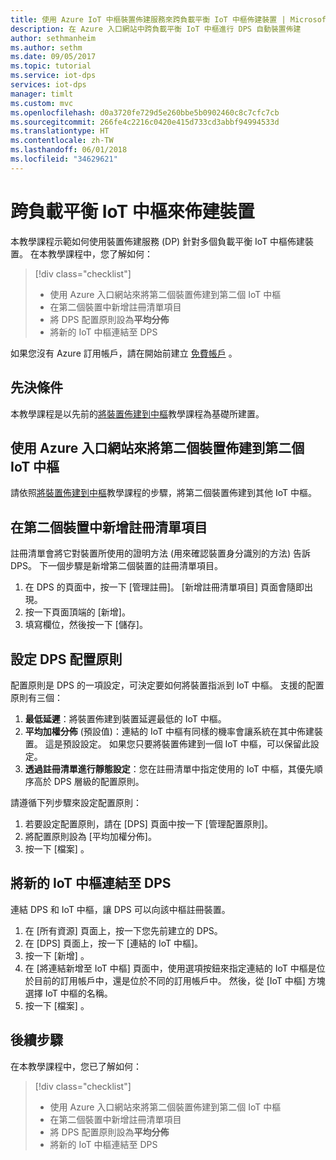 ```yaml
---
title: 使用 Azure IoT 中樞裝置佈建服務來跨負載平衡 IoT 中樞佈建裝置 | Microsoft Docs
description: 在 Azure 入口網站中跨負載平衡 IoT 中樞進行 DPS 自動裝置佈建
author: sethmanheim
ms.author: sethm
ms.date: 09/05/2017
ms.topic: tutorial
ms.service: iot-dps
services: iot-dps
manager: timlt
ms.custom: mvc
ms.openlocfilehash: d0a3720fe729d5e260bbe5b0902460c8c7cfc7cb
ms.sourcegitcommit: 266fe4c2216c0420e415d733cd3abbf94994533d
ms.translationtype: HT
ms.contentlocale: zh-TW
ms.lasthandoff: 06/01/2018
ms.locfileid: "34629621"
---
```

# <a name="provision-devices-across-load-balanced-iot-hubs"></a>跨負載平衡 IoT 中樞來佈建裝置

本教學課程示範如何使用裝置佈建服務 (DP) 針對多個負載平衡 IoT 中樞佈建裝置。 在本教學課程中，您了解如何：

> [!div class="checklist"]
> * 使用 Azure 入口網站來將第二個裝置佈建到第二個 IoT 中樞 
> * 在第二個裝置中新增註冊清單項目
> * 將 DPS 配置原則設為**平均分佈**
> * 將新的 IoT 中樞連結至 DPS

如果您沒有 Azure 訂用帳戶，請在開始前建立 [免費帳戶](https://azure.microsoft.com/free/) 。

## <a name="prerequisites"></a>先決條件

本教學課程是以先前的[將裝置佈建到中樞](tutorial-provision-device-to-hub.md)教學課程為基礎所建置。

## <a name="use-the-azure-portal-to-provision-a-second-device-to-a-second-iot-hub"></a>使用 Azure 入口網站來將第二個裝置佈建到第二個 IoT 中樞

請依照[將裝置佈建到中樞](tutorial-provision-device-to-hub.md)教學課程的步驟，將第二個裝置佈建到其他 IoT 中樞。

## <a name="add-an-enrollment-list-entry-to-the-second-device"></a>在第二個裝置中新增註冊清單項目

註冊清單會將它對裝置所使用的證明方法 (用來確認裝置身分識別的方法) 告訴 DPS。 下一個步驟是新增第二個裝置的註冊清單項目。 

1. 在 DPS 的頁面中，按一下 [管理註冊]。 [新增註冊清單項目] 頁面會隨即出現。 
2. 按一下頁面頂端的 [新增]。
2. 填寫欄位，然後按一下 [儲存]。

## <a name="set-the-dps-allocation-policy"></a>設定 DPS 配置原則

配置原則是 DPS 的一項設定，可決定要如何將裝置指派到 IoT 中樞。 支援的配置原則有三個： 

1. **最低延遲**：將裝置佈建到裝置延遲最低的 IoT 中樞。
2. **平均加權分佈** (預設值)：連結的 IoT 中樞有同樣的機率會讓系統在其中佈建裝置。 這是預設設定。 如果您只要將裝置佈建到一個 IoT 中樞，可以保留此設定。 
3. **透過註冊清單進行靜態設定**：您在註冊清單中指定使用的 IoT 中樞，其優先順序高於 DPS 層級的配置原則。

請遵循下列步驟來設定配置原則：

1. 若要設定配置原則，請在 [DPS] 頁面中按一下 [管理配置原則]。
2. 將配置原則設為 [平均加權分佈]。
3. 按一下 [檔案] 。

## <a name="link-the-new-iot-hub-to-dps"></a>將新的 IoT 中樞連結至 DPS

連結 DPS 和 IoT 中樞，讓 DPS 可以向該中樞註冊裝置。

1. 在 [所有資源] 頁面上，按一下您先前建立的 DPS。
2. 在 [DPS] 頁面上，按一下 [連結的 IoT 中樞]。
3. 按一下 [新增] 。
4. 在 [將連結新增至 IoT 中樞] 頁面中，使用選項按鈕來指定連結的 IoT 中樞是位於目前的訂用帳戶中，還是位於不同的訂用帳戶中。 然後，從 [IoT 中樞] 方塊選擇 IoT 中樞的名稱。
5. 按一下 [檔案] 。

## <a name="next-steps"></a>後續步驟

在本教學課程中，您已了解如何：

> [!div class="checklist"]
> * 使用 Azure 入口網站來將第二個裝置佈建到第二個 IoT 中樞 
> * 在第二個裝置中新增註冊清單項目
> * 將 DPS 配置原則設為**平均分佈**
> * 將新的 IoT 中樞連結至 DPS

<!-- Advance to the next tutorial to learn how to 
 Replace this .md
> [!div class="nextstepaction"]
> [Bind an existing custom SSL certificate to Azure Web Apps](app-service-web-tutorial-custom-ssl.md)
-->
